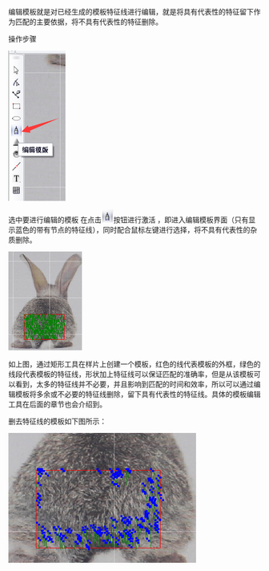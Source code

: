 编辑模板就是对已经生成的模板特征线进行编辑，就是将具有代表性的特征留下作为匹配的主要依据，将不具有代表性的特征删除。

操作步骤

![](/assets/编辑模板栏.png)

选中要进行编辑的模板  在点击![](/assets/编辑模板按钮.png)按钮进行激活 ，即进入编辑模板界面（只有显示蓝色的带有节点的特征线），同时配合鼠标左键进行选择，将不具有代表性的杂质删除。

![](/assets/模板编辑1.png)

如上图，通过矩形工具在样片上创建一个模板，红色的线代表模板的外框，绿色的线段代表模板的特征线，形状加上特征线可以保证匹配的准确率，但是从该模板可以看到，太多的特征线并不必要，并且影响到匹配的时间和效率，所以可以通过编辑模板将多余或不必要的特征线删除，留下具有代表性的特征线。具体的模板编辑工具在后面的章节也会介绍到。

删去特征线的模板如下图所示：

![](/assets/模板编辑2.png)

